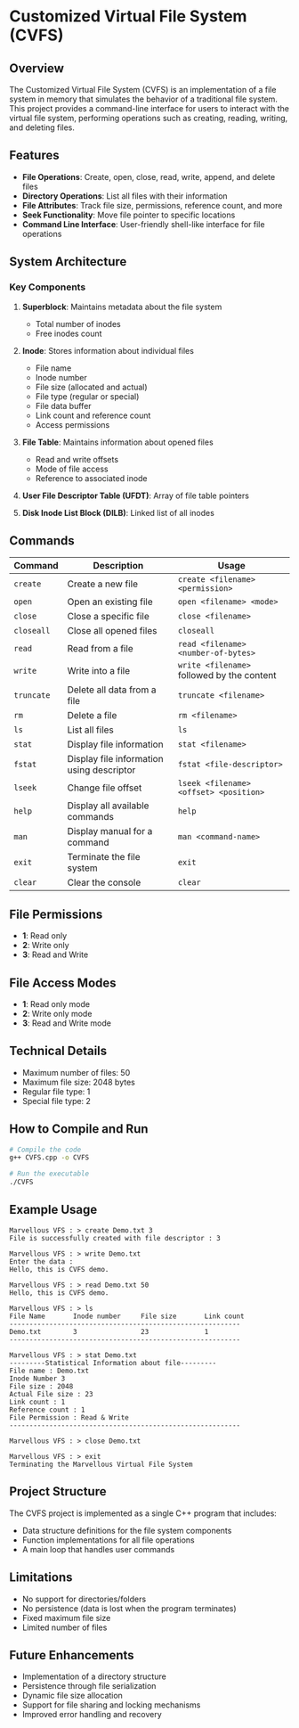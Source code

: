 # Customized Virtual File System (CVFS)

## Overview
The Customized Virtual File System (CVFS) is an implementation of a file system in memory that simulates the behavior of a traditional file system. This project provides a command-line interface for users to interact with the virtual file system, performing operations such as creating, reading, writing, and deleting files.

## Features
- **File Operations**: Create, open, close, read, write, append, and delete files
- **Directory Operations**: List all files with their information
- **File Attributes**: Track file size, permissions, reference count, and more
- **Seek Functionality**: Move file pointer to specific locations
- **Command Line Interface**: User-friendly shell-like interface for file operations

## System Architecture

### Key Components
1. **Superblock**: Maintains metadata about the file system
   - Total number of inodes
   - Free inodes count

2. **Inode**: Stores information about individual files
   - File name
   - Inode number
   - File size (allocated and actual)
   - File type (regular or special)
   - File data buffer
   - Link count and reference count
   - Access permissions

3. **File Table**: Maintains information about opened files
   - Read and write offsets
   - Mode of file access
   - Reference to associated inode

4. **User File Descriptor Table (UFDT)**: Array of file table pointers

5. **Disk Inode List Block (DILB)**: Linked list of all inodes

## Commands

| Command | Description | Usage |
|---------|-------------|-------|
| `create` | Create a new file | `create <filename> <permission>` |
| `open` | Open an existing file | `open <filename> <mode>` |
| `close` | Close a specific file | `close <filename>` |
| `closeall` | Close all opened files | `closeall` |
| `read` | Read from a file | `read <filename> <number-of-bytes>` |
| `write` | Write into a file | `write <filename>` followed by the content |
| `truncate` | Delete all data from a file | `truncate <filename>` |
| `rm` | Delete a file | `rm <filename>` |
| `ls` | List all files | `ls` |
| `stat` | Display file information | `stat <filename>` |
| `fstat` | Display file information using descriptor | `fstat <file-descriptor>` |
| `lseek` | Change file offset | `lseek <filename> <offset> <position>` |
| `help` | Display all available commands | `help` |
| `man` | Display manual for a command | `man <command-name>` |
| `exit` | Terminate the file system | `exit` |
| `clear` | Clear the console | `clear` |

## File Permissions
- **1**: Read only
- **2**: Write only
- **3**: Read and Write

## File Access Modes
- **1**: Read only mode
- **2**: Write only mode
- **3**: Read and Write mode

## Technical Details
- Maximum number of files: 50
- Maximum file size: 2048 bytes
- Regular file type: 1
- Special file type: 2

## How to Compile and Run
```bash
# Compile the code
g++ CVFS.cpp -o CVFS

# Run the executable
./CVFS
```

## Example Usage
```
Marvellous VFS : > create Demo.txt 3
File is successfully created with file descriptor : 3

Marvellous VFS : > write Demo.txt
Enter the data : 
Hello, this is CVFS demo.

Marvellous VFS : > read Demo.txt 50
Hello, this is CVFS demo.

Marvellous VFS : > ls
File Name       Inode number     File size       Link count
----------------------------------------------------------
Demo.txt        3                23              1
----------------------------------------------------------

Marvellous VFS : > stat Demo.txt
---------Statistical Information about file---------
File name : Demo.txt
Inode Number 3
File size : 2048
Actual File size : 23
Link count : 1
Reference count : 1
File Permission : Read & Write
----------------------------------------------------------

Marvellous VFS : > close Demo.txt

Marvellous VFS : > exit
Terminating the Marvellous Virtual File System
```

## Project Structure
The CVFS project is implemented as a single C++ program that includes:
- Data structure definitions for the file system components
- Function implementations for all file operations
- A main loop that handles user commands

## Limitations
- No support for directories/folders
- No persistence (data is lost when the program terminates)
- Fixed maximum file size
- Limited number of files

## Future Enhancements
- Implementation of a directory structure
- Persistence through file serialization
- Dynamic file size allocation
- Support for file sharing and locking mechanisms
- Improved error handling and recovery
